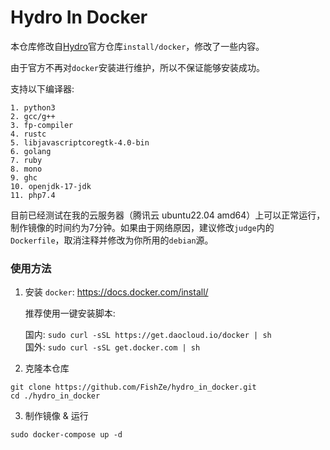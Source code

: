 # Hydro In Docker

本仓库修改自[Hydro](https://github.com/hydro-dev/Hydro)官方仓库`install/docker`，修改了一些内容。

由于官方不再对`docker`安装进行维护，所以不保证能够安装成功。

支持以下编译器:
```text
1. python3
2. gcc/g++
3. fp-compiler
4. rustc
5. libjavascriptcoregtk-4.0-bin
6. golang
7. ruby
8. mono
9. ghc
10. openjdk-17-jdk
11. php7.4
```

目前已经测试在我的云服务器（腾讯云 ubuntu22.04 amd64）上可以正常运行，制作镜像的时间约为7分钟。如果由于网络原因，建议修改`judge`内的`Dockerfile`，取消注释并修改为你所用的`debian`源。

### 使用方法

1. 安装 `docker`: https://docs.docker.com/install/

   推荐使用一键安装脚本:
   
   国内: `sudo curl -sSL https://get.daocloud.io/docker | sh`  
   国外: `sudo curl -sSL get.docker.com | sh`

3. 克隆本仓库

```shell
git clone https://github.com/FishZe/hydro_in_docker.git
cd ./hydro_in_docker
```

3. 制作镜像 & 运行

```shell
sudo docker-compose up -d
```
